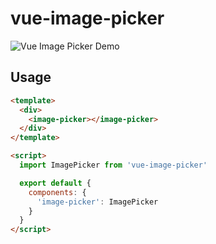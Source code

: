 # vue-image-picker

![Vue Image Picker Demo](http://i.giphy.com/l0HlVYp5QVO9dYcgw.gif)

## Usage

```html
<template>
  <div>
    <image-picker></image-picker>
  </div>
</template>

<script>
  import ImagePicker from 'vue-image-picker'

  export default {
    components: {
      'image-picker': ImagePicker
    }
  }
</script>
```

